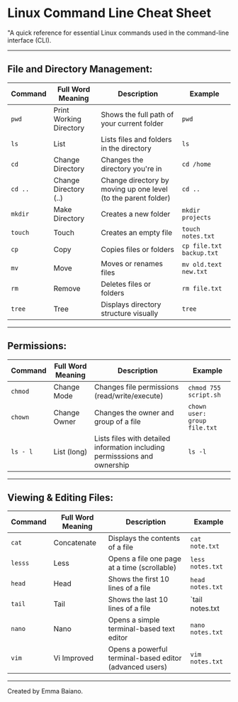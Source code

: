 # Linux Command Line Cheat Sheet

"A quick reference for essential Linux commands used in the command-line interface (CLI).

---

## File and Directory Management:

| Command   | Full Word Meaning       | Description                                                    | Example                  |
|-----------|-------------------------|----------------------------------------------------------------|--------------------------|
| `pwd`     | Print Working Directory | Shows the full path of your current folder                     | `pwd`                    |
| `ls`      | List                    | Lists files and folders in the directory                       | `ls`                     |
| `cd`      | Change Directory        | Changes the directory you're in                                | `cd /home`               |
| `cd ..`   | Change Directory (..)   | Change directory by moving up one level (to the parent folder) | `cd ..`                  |
| `mkdir`   | Make Directory          | Creates a new folder                                           | `mkdir projects`         |
| `touch`   | Touch                   | Creates an empty file                                          | `touch notes.txt`        |
| `cp`      | Copy                    | Copies files or folders                                        | `cp file.txt backup.txt` |
| `mv`      | Move                    | Moves or renames files                                         | `mv old.text new.txt`    |
| `rm`      | Remove                  | Deletes files or folders                                       | `rm file.txt`            |
| `tree`    | Tree                    | Displays directory structure visually                          | `tree`                   |

---

## Permissions:

| Command   | Full Word Meaning       | Description                                                                | Example                      |
|-----------|-------------------------|----------------------------------------------------------------------------|------------------------------|
| `chmod`   | Change Mode             | Changes file permissions (read/write/execute)                              | `chmod 755 script.sh`        |
| `chown`   | Change Owner            | Changes the owner and group of a file                                      | `chown user: group file.txt` |
| `ls - l`  | List (long)             | Lists files with detailed information including permisssions and ownership | `ls -l`                      |

---

## Viewing & Editing Files:

| Command   | Full Word Meaning       | Description                                                                | Example                      |
|-----------|-------------------------|----------------------------------------------------------------------------|------------------------------|
| `cat`     | Concatenate             | Displays the contents of a file                                            | `cat note.txt`               |
| `lesss`   | Less                    | Opens a file one page at a time (scrollable)                               | `less notes.txt`             |
| `head`    | Head                    | Shows the first 10 lines of a file                                         | `head notes.txt`             |
| `tail`    | Tail                    | Shows the last 10 lines of a file                                          | `tail notes.txt              |
| `nano`    | Nano                    | Opens a simple terminal-based text editor                                  | `nano notes.txt`             |
| `vim`     | Vi Improved             | Opens a powerful terminal-based editor (advanced users)                    | `vim notes.txt`              |

---

Created by Emma Baiano.











